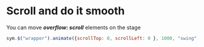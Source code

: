 # Scroll and do it smooth



You can move ***overflow: scroll*** elements on the stage
```Javascript
sym.$("wrapper").animate({scrollTop: 0, scrollLeft: 0 }, 1000, "swing");
```




